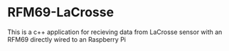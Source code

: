 # RFM69-LaCrosse
This is a c++ application for recieving data from LaCrosse sensor with an RFM69 directly wired to an Raspberry Pi
